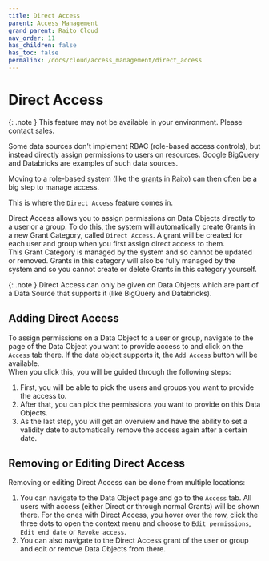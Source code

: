 ```yaml
---
title: Direct Access
parent: Access Management
grand_parent: Raito Cloud
nav_order: 11
has_children: false
has_toc: false
permalink: /docs/cloud/access_management/direct_access
---
```


# Direct Access
{: .note }
This feature may not be available in your environment. Please contact sales.

Some data sources don't implement RBAC (role-based access controls), but instead directly assign permissions to users on resources. Google BigQuery and Databricks are examples of such data sources.

Moving to a role-based system (like the [grants](/docs/cloud/access_management/grants) in Raito) can then often be a big step to manage access.

This is where the `Direct Access` feature comes in.

Direct Access allows you to assign permissions on Data Objects directly to a user or a group. To do this, the system will automatically create Grants in a new Grant Category, called `Direct Access`. A grant will be created for each user and group when you first assign direct access to them.  
This Grant Category is managed by the system and so cannot be updated or removed. Grants in this category will also be fully managed by the system and so you cannot create or delete Grants in this category yourself.

{: .note }
Direct Access can only be given on Data Objects which are part of a Data Source that supports it (like BigQuery and Databricks).

## Adding Direct Access
To assign permissions on a Data Object to a user or group, navigate to the page of the Data Object you want to provide access to and click on the `Access` tab there. If the data object supports it, the `Add Access` button will be available.  
When you click this, you will be guided through the following steps:
1. First, you will be able to pick the users and groups you want to provide the access to.
2. After that, you can pick the permissions you want to provide on this Data Objects.
3. As the last step, you will get an overview and have the ability to set a validity date to automatically remove the access again after a certain date.

## Removing or Editing Direct Access
Removing or editing Direct Access can be done from multiple locations:
1. You can navigate to the Data Object page and go to the `Access` tab. All users with access (either Direct or through normal Grants) will be shown there. For the ones with Direct Access, you hover over the row, click the three dots to open the context menu and choose to `Edit permissions`, `Edit end date` or `Revoke access`.
2. You can also navigate to the Direct Access grant of the user or group and edit or remove Data Objects from there. 